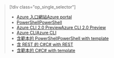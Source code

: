 > [!div class="op_single_selector"]
> * [<span data-ttu-id="85d02-101">Azure 入口網站</span><span class="sxs-lookup"><span data-stu-id="85d02-101">Azure portal</span></span>](../articles/iot-hub/iot-hub-create-through-portal.md)
> * [<span data-ttu-id="85d02-102">PowerShell</span><span class="sxs-lookup"><span data-stu-id="85d02-102">PowerShell</span></span>](../articles/iot-hub/iot-hub-create-using-powershell.md)
> * [<span data-ttu-id="85d02-103">Azure CLI 2.0 Preview</span><span class="sxs-lookup"><span data-stu-id="85d02-103">Azure CLI 2.0 Preview</span></span>](../articles/iot-hub/iot-hub-create-using-cli.md)
> * [<span data-ttu-id="85d02-104">Azure CLI</span><span class="sxs-lookup"><span data-stu-id="85d02-104">Azure CLI</span></span>](../articles/iot-hub/iot-hub-create-using-cli-nodejs.md)
> * [<span data-ttu-id="85d02-105">含範本的 PowerShell</span><span class="sxs-lookup"><span data-stu-id="85d02-105">PowerShell with template</span></span>](../articles/iot-hub/iot-hub-rm-template-powershell.md)
> * [<span data-ttu-id="85d02-106">含 REST 的 C#</span><span class="sxs-lookup"><span data-stu-id="85d02-106">C# with REST</span></span>](../articles/iot-hub/iot-hub-rm-rest.md)
> * [<span data-ttu-id="85d02-107">含範本的 C#</span><span class="sxs-lookup"><span data-stu-id="85d02-107">C# with template</span></span>](../articles/iot-hub/iot-hub-rm-template.md)
> 
> 

